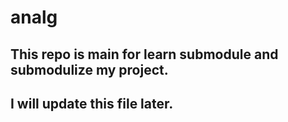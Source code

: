 # analg
## This repo is main for learn submodule and submodulize my project.

## I will update this file later.